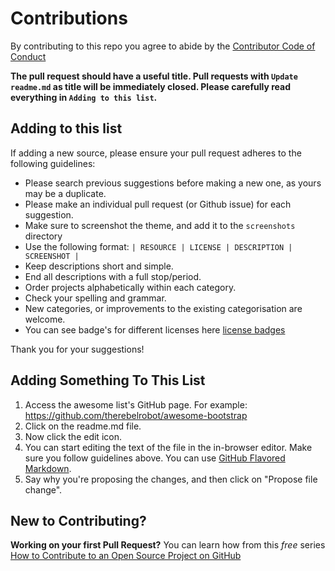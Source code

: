 # Contributions

By contributing to this repo you agree to abide by the [Contributor Code of Conduct](code-of-conduct.md)

**The pull request should have a useful title. Pull requests with `Update readme.md` as title will be immediately closed. Please carefully read everything in `Adding to this list`.**


## Adding to this list
If adding a new source, please ensure your pull request adheres to the following guidelines:

* Please search previous suggestions before making a new one, as yours may be a duplicate.
* Please make an individual pull request (or Github issue) for each suggestion.
* Make sure to screenshot the theme, and add it to the `screenshots` directory
* Use the following format:  `| RESOURCE | LICENSE | DESCRIPTION | SCREENSHOT |`
* Keep descriptions short and simple.
* End all descriptions with a full stop/period.
* Order projects alphabetically within each category.
* Check your spelling and grammar.
* New categories, or improvements to the existing categorisation are welcome.
* You can see badge's for different licenses here [license badges](https://gist.github.com/lukas-h/2a5d00690736b4c3a7ba)

Thank you for your suggestions!

## Adding Something To This List

1. Access the awesome list's GitHub page. For example: https://github.com/therebelrobot/awesome-bootstrap
2. Click on the readme.md file.
3. Now click the edit icon.
4. You can start editing the text of the file in the in-browser editor. Make sure you follow guidelines above. You can use [GitHub Flavored Markdown](https://help.github.com/articles/github-flavored-markdown/). 
5. Say why you're proposing the changes, and then click on "Propose file change". 

## New to Contributing?

**Working on your first Pull Request?** You can learn how from this *free* series [How to Contribute to an Open Source Project on GitHub](https://egghead.io/series/how-to-contribute-to-an-open-source-project-on-github)
